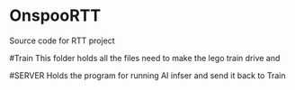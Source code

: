 # OnspooRTT
Source code for RTT project


#Train
This folder holds all the files need to make the lego train drive and 


#SERVER
Holds the program for running AI infser and send it back to Train
